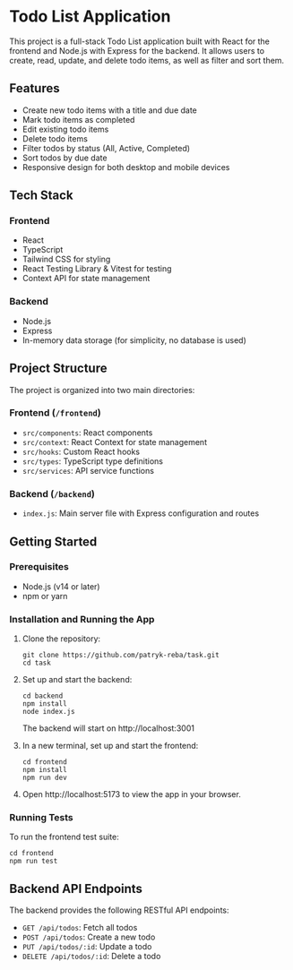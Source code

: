 # Todo List Application

This project is a full-stack Todo List application built with React for the frontend and Node.js with Express for the backend. It allows users to create, read, update, and delete todo items, as well as filter and sort them.

## Features

- Create new todo items with a title and due date
- Mark todo items as completed
- Edit existing todo items
- Delete todo items
- Filter todos by status (All, Active, Completed)
- Sort todos by due date
- Responsive design for both desktop and mobile devices

## Tech Stack

### Frontend

- React
- TypeScript
- Tailwind CSS for styling
- React Testing Library & Vitest for testing
- Context API for state management

### Backend

- Node.js
- Express
- In-memory data storage (for simplicity, no database is used)

## Project Structure

The project is organized into two main directories:

### Frontend (`/frontend`)

- `src/components`: React components
- `src/context`: React Context for state management
- `src/hooks`: Custom React hooks
- `src/types`: TypeScript type definitions
- `src/services`: API service functions

### Backend (`/backend`)

- `index.js`: Main server file with Express configuration and routes

## Getting Started

### Prerequisites

- Node.js (v14 or later)
- npm or yarn

### Installation and Running the App

1. Clone the repository:

   ```
   git clone https://github.com/patryk-reba/task.git
   cd task
   ```

2. Set up and start the backend:

   ```
   cd backend
   npm install
   node index.js
   ```

   The backend will start on http://localhost:3001

3. In a new terminal, set up and start the frontend:

   ```
   cd frontend
   npm install
   npm run dev
   ```

4. Open http://localhost:5173 to view the app in your browser.

### Running Tests

To run the frontend test suite:

```
cd frontend
npm run test
```

## Backend API Endpoints

The backend provides the following RESTful API endpoints:

- `GET /api/todos`: Fetch all todos
- `POST /api/todos`: Create a new todo
- `PUT /api/todos/:id`: Update a todo
- `DELETE /api/todos/:id`: Delete a todo
